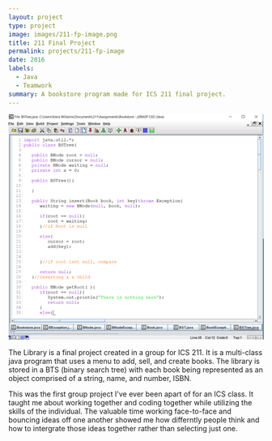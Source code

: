 ```yaml
---
layout: project
type: project
image: images/211-fp-image.png
title: 211 Final Project
permalink: projects/211-fp-image
date: 2016
labels:
  - Java
  - Teamwork
summary: A bookstore program made for ICS 211 final project.
---
```


<img class="ui medium right floated rounded image" src="../images/211-fp-code.png">

The Library is a final project created in a group for ICS 211. It is a multi-class java program that uses a menu to add, sell, and create books. The library is stored in a BTS (binary search tree) with each book being represented as an object comprised of a string, name, and number, ISBN. 

This was the first group project I've ever been apart of for an ICS class. It taught me about working together and coding together while utilizing the skills of the individual. The valuable time working face-to-face and bouncing ideas off one another showed me how differntly people think and how to intergrate those ideas together rather than selecting just one. 
